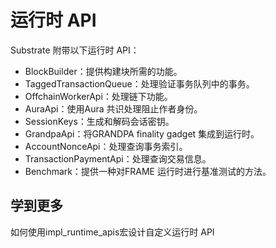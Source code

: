 # 运行时 API

Substrate 附带以下运行时 API：

- BlockBuilder：提供构建块所需的功能。
- TaggedTransactionQueue：处理验证事务队列中的事务。
- OffchainWorkerApi：处理链下功能。
- AuraApi：使用Aura 共识处理阻止作者身份。
- SessionKeys：生成和解码会话密钥。
- GrandpaApi：将GRANDPA finality gadget 集成到运行时。
- AccountNonceApi：处理查询事务索引。
- TransactionPaymentApi：处理查询交易信息。
- Benchmark：提供一种对FRAME 运行时进行基准测试的方法。

## 学到更多

如何使用impl_runtime_apis宏设计自定义运行时 API